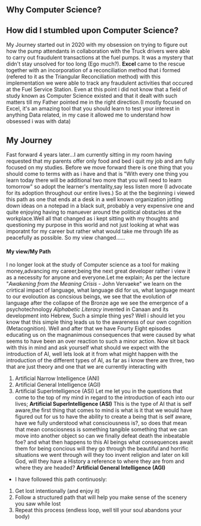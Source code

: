 ## Why Computer Science?

## How did I stumbled upon Computer Science?
My Journey started out in 2020 with my obsession on trying to figure out how the pump attendants in collaboration with the Truck drivers were able to carry out fraudulent transactions at the fuel pumps. It was a mystery that didn't stay unsolved for too long (Ego much?). **Excel** came to the rescue together with an incorporation of a reconciliation method that i formed (refered to it as the Triangular Reconciliation method) with this implementation we were able to track any fraudulent activities that occured at the Fuel Service Station. Even at this point i did not know that a field of study known as Computer Science existed and that it dealt with such matters till my Father pointed me in the right direction.(I mostly focused on Excel, it's an amazing tool that you should learn to test your interest in anything Data related, in my case it allowed me to understand how obsessed i was with data)

## My Journey
Fast forward 4 years later...I am currently sitting in my room having requested that my parents offer only food and bed i quit my job and am fully focused on my studies.
Before we move forward there is one thing that you should come to terms with as i have and that is "With every one thing you learn today there will be additional two more that you will need to learn tomorrow" so adopt the learner's mentality,say less listen more (I advocate for its adoption throughout our entire lives.)
So at the the beginning i viewed this path as one that ends at a desk in a well known organization jotting down ideas on a notepad in a black suit, probably a very expensive one and quite enjoying having to manuever around the political obstacles at the workplace.Well all that changed as i kept sitting with my thoughts and questioning my purpose in this world and not just looking at what was imporatnt for my career but rather what would take me through life as peacefully as possible. So my view changed......
#### My view/My Path
I no longer look at the study of Computer science as a tool for making money,advancing my career,being the next great developer rather i view it as a necessity for anyone and everyone.Let me explain;
As per the lecture "*Awakening from the Meaning Crisis* - John Vervaeke" we learn on  the crirtical impact of language, what language did for us, what language meant to our evoloution as concsious beings, we see that the evolution of language after the collapse of the Bronze age we see the emergence of a psychotechnology *Alphabetic Literacy* invented in Canaan and its development into Hebrew, Such a simple thing yes? Well i should let you know that this simple thing leads us to the awareness of our own cognition (Metacognition). Well and after that we have Fourty Eight episodes educating us on the magnanimous consequences that were caused by what seems to have been an over reaction to such a minor action. 
Now sit back with this in mind and ask yourself what should we expect with the introduction of AI, well lets look at it from what might happen with the introduction of the different types of AI, as far as i know there are three, two that are just theory and one that we are currently interacting with
1. Artificial Narrow Intelligence (ANI)
2. Artificial General Intelligence (AGI)
3. Artificial SuperIntelligence (ASI)
Let me let you in the questions that come to the top of my mind in regard to the introduction of each into our lives;
**Artificial SuperIntelligence (ASI)**
This is the type of AI that is self aware,the first thing that comes to mind is what is it that we would have figured out for us to have the ability to create a being that is self aware, have we fully understood what consciousness is?, so does that mean that mean consciosness is something tangible something that we can move into another object so can we finally defeat death the inbeatable foe? and what then happens to this AI beings what consequences await them for being concious will they go through the beautiful and horrific situations we went through will they too invent religion and later on kill God, will they have a History a reference to where they are from and where they are headed?
**Artificial General Intelligence (AGI)**















- I have followed this path continuosly:
1) Get lost intentionally (and enjoy it)
2) Follow a structured path that will help you make sense of the scenery you saw while lost
3) Repeat this process (endless loop, well till your soul abandons your body)

